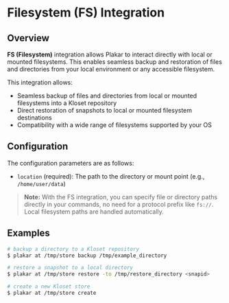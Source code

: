 # Filesystem (FS) Integration

## Overview

**FS (Filesystem)** integration allows Plakar to interact directly with local or mounted filesystems. This enables seamless backup and restoration of files and directories from your local environment or any accessible filesystem.

This integration allows:

- Seamless backup of files and directories from local or mounted filesystems into a Kloset repository
- Direct restoration of snapshots to local or mounted filesystem destinations
- Compatibility with a wide range of filesystems supported by your OS

## Configuration

The configuration parameters are as follows:

- `location` (required): The path to the directory or mount point (e.g., `/home/user/data`)

> **Note:** With the FS integration, you can specify file or directory paths directly in your commands, no need for a protocol prefix like `fs://`. Local filesystem paths are handled automatically.

## Examples

```bash
# backup a directory to a Kloset repository
$ plakar at /tmp/store backup /tmp/example_directory

# restore a snapshot to a local directory
$ plakar at /tmp/store restore -to /tmp/restore_directory <snapid>

# create a new Kloset store
$ plakar at /tmp/store create
```
